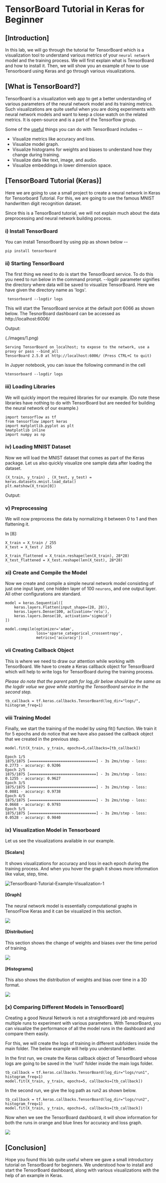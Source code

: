 

TensorBoard Tutorial in Keras for Beginner
==========================================



[Introduction]
-----------------------------

In this lab, we will go through the tutorial for TensorBoard which
is a visualization tool to understand various metrics of your `neural network` model and the training process. We will first
explain what is TensorBoard and how to install it. Then, we will show
you an example of how to use Tensorboard using Keras and go through
various visualizations.

[**What is TensorBoard?**]
------------------------------------------------

TensorBoard is a visualization web app to get a better understanding of
various parameters of the neural network model and its training metrics.
Such visualizations are quite useful when you are doing experiments with
neural network models and want to keep a close watch on the related
metrics. It is open-source and is a part of the Tensorflow
group.



Some of the [useful](https://www.tensorflow.org/tensorboard) things you
can do with TensorBoard includes --

-   Visualize metrics like accuracy and loss.
-   Visualize model graph.
-   Visualize histograms for weights and biases to understand how they
    change during training.
-   Visualize data like text, image, and audio.
-   Visualize embeddings in lower dimension space.

[**TensorBoard Tutorial (Keras)**]
---------------------------------------------------------------

Here we are going to use a small project to create a neural network in
Keras for Tensorboard Tutorial. For this, we are going to use the famous
MNIST handwritten digit recognition dataset.

Since this is a TensorBoard tutorial, we will not explain much about the
data preprocessing and neural network building process. 

### i) Install TensorBoard

You can install TensorBoard by using pip as shown below --

```
pip install tensorboard
```

### ii) Starting TensorBoard

The first thing we need to do is start the TensorBoard service. To do
this you need to run below in the command prompt. --logdir parameter
signifies the directory where data will be saved to visualize
TensorBoard. Here we have given the directory name as 'logs'.

```
 tensorboard --logdir logs
```

This will start the TensorBoard service at the default port 6066 as
shown below. The TesnorBoard dashboard can be accessed as
http://localhost:6006/

Output:

(./images/1.png)

```
Serving TensorBoard on localhost; to expose to the network, use a proxy or pass --bind_all
TensorBoard 2.5.0 at http://localhost:6006/ (Press CTRL+C to quit)
```

In Jupyer notebook, you can issue the following command in the cell

```
%tensorboard --logdir logs
```

### iii) Loading Libraries

We will quickly import the required libraries for our example. (Do note
these libraries have nothing to do with TensorBoard but are needed for
building the neural network of our example.)

```
import tensorflow as tf
from tensorflow import keras
import matplotlib.pyplot as plt
%matplotlib inline
import numpy as np
```

### iv) Loading MNIST Dataset

Now we will load the MNIST dataset that comes as part of the Keras
package. Let us also quickly visualize one sample data after loading the
dataset.

```
(X_train, y_train) , (X_test, y_test) = keras.datasets.mnist.load_data()
plt.matshow(X_train[0])
```

Output:



### v) Preprocessing


We will now preprocess the data by normalizing it between 0 to 1 and
then flattening it.

In \[8\]:


```
X_train = X_train / 255 
X_test = X_test / 255

X_train_flattened = X_train.reshape(len(X_train), 28*28) 
X_test_flattened = X_test.reshape(len(X_test), 28*28)
```

### xi) Create and Compile the Model

Now we create and compile a simple neural network model consisting of
just one input layer, one hidden layer of 100 `neurons`, and one output layer. All other configurations
are standard.

```
model = keras.Sequential([
    keras.layers.Flatten(input_shape=(28, 28)),
    keras.layers.Dense(100, activation='relu'),
    keras.layers.Dense(10, activation='sigmoid')
])

model.compile(optimizer='adam',
              loss='sparse_categorical_crossentropy',
              metrics=['accuracy'])
```

### vii Creating Callback Object

This is where we need to draw our attention while working with
TensorBoard. We have to create a Keras callback object for TensorBoard
which will help to write logs for TensorBoard during the training
process.

*Please do note that the parent path for log\_dir below should be the
same as the logdir value we gave while starting the TensorBoard service
in the second step.*

```
tb_callback = tf.keras.callbacks.TensorBoard(log_dir="logs/", histogram_freq=1)
```

### viii Training Model

Finally, we start the training of the model by using fit() function. We
train it for 5 epochs and do notice that we have also passed the
callback object that we created in the previous step.

```
model.fit(X_train, y_train, epochs=5,callbacks=[tb_callback])
```

```
Epoch 1/5
1875/1875 [==============================] - 3s 2ms/step - loss: 0.2773 - accuracy: 0.9206
Epoch 2/5
1875/1875 [==============================] - 3s 2ms/step - loss: 0.1255 - accuracy: 0.9627
Epoch 3/5
1875/1875 [==============================] - 3s 2ms/step - loss: 0.0881 - accuracy: 0.9738
Epoch 4/5
1875/1875 [==============================] - 3s 2ms/step - loss: 0.0668 - accuracy: 0.9793
Epoch 5/5
1875/1875 [==============================] - 3s 2ms/step - loss: 0.0528 - accuracy: 0.9840
```

### ix) Visualization Model in Tensorboard


Let us see the visualizations available in our example.

#### [**Scalars**]

It shows visualizations for accuracy and loss in each epoch during the
training process. And when you hover the graph it shows more information
like value, step, time.

![TensorBoard-Tutorial-Example-Visualization-1](./images/TensorBoard-Tutorial-Example-Visualization-1.png)

#### [**Graph**]

The neural network model is essentially computational graphs in
TensorFlow Keras and it can be visualized in this section.

![](./images/TensorBoard-Tutorial-Example-Visualization-2.png)

#### [**Distribution**]

This section shows the change of weights and biases over the time period
of training.

![](./images/TensorBoard-Tutorial-Example-Visualization-3.png)


#### [**Histograms**]

This also shows the distribution of weights and bias over time in a 3D
format.

![](./images/TensorBoard-Tutorial-Example-Visualization-4.png)

### [**x) Comparing Different Models in TensorBoard**]

Creating a good Neural Network is not a straightforward job and requires
multiple runs to experiment with various parameters. With TensorBoard,
you can visualize the performance of all the model runs in the dashboard
and compare them easily.

For this, we will create the logs of training in different subfolders
inside the main folder. The below example will help you understand
better.

In the first run, we create the Keras callback object of TensorBoard
whose logs are going to be saved in the 'run1' folder inside the main
logs folder.

```
tb_callback = tf.keras.callbacks.TensorBoard(log_dir="logs/run1", histogram_freq=1)
model.fit(X_train, y_train, epochs=5, callbacks=[tb_callback])
```

In the second run, we give the log path as run2 as shown below.

```
tb_callback = tf.keras.callbacks.TensorBoard(log_dir="logs/run2", histogram_freq=1)
model.fit(X_train, y_train, epochs=5, callbacks=[tb_callback])
```

Now when we see the TensorBoard dashboard, it will show information for
both the runs in orange and blue lines for accuracy and loss
graph.


![](./images/TensorBoard-Tutorial-Example-Visualization-5-1.png)


[Conclusion]
-------------------------

Hope you found this lab quite useful where we gave a small
introductory tutorial on TensorBoard for beginners. We understood how to
install and start the TensorBoard dashboard, along with various
visualizations with the help of an example in Keras.

 
